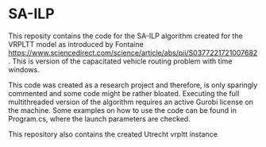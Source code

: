# SA-ILP
 
This reposity contains the code for the SA-ILP algorithm created for the VRPLTT model as introduced by Fontaine https://www.sciencedirect.com/science/article/abs/pii/S0377221721007682. This is version of the capacitated vehicle routing problem with time windows.

This code was created as a research project and therefore, is only sparingly commented and some code might be rather bloated. Executing the full multithreaded version of the algorithm requires an active Gurobi license on the machine. Some examples on how to use the code can be found in Program.cs, where the launch parameters are checked.

This repository also contains the created Utrecht vrpltt instance
